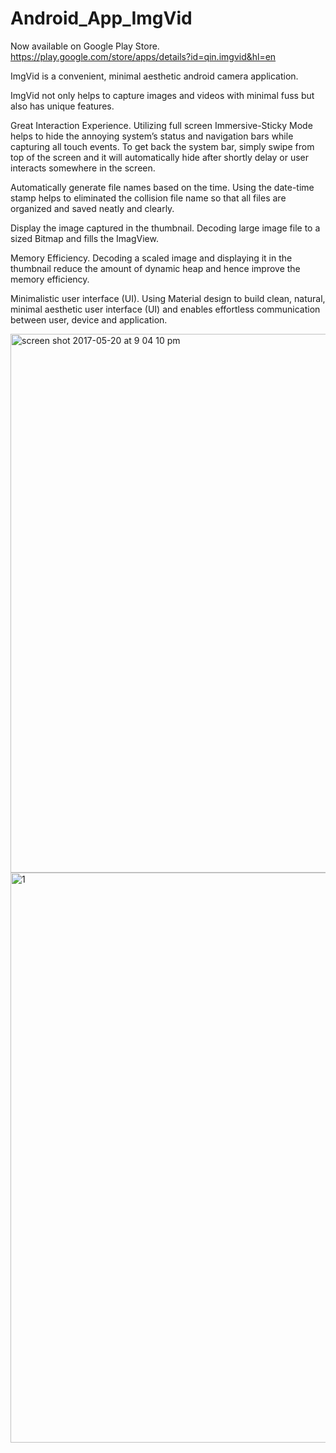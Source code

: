 # Android_App_ImgVid
Now available on Google Play Store. https://play.google.com/store/apps/details?id=qin.imgvid&hl=en

ImgVid is a convenient, minimal aesthetic android camera application.

ImgVid not only helps to capture images and videos with minimal fuss but also has unique features.

Great Interaction Experience. Utilizing full screen Immersive-Sticky Mode helps to hide the annoying system’s status and navigation bars while capturing all touch events. To get back the system bar, simply swipe from top of the screen and it will automatically hide after shortly delay or user interacts somewhere in the screen.

Automatically generate file names based on the time. Using the date-time stamp helps to eliminated the collision file name so that all files are organized and saved neatly and clearly.      

Display the image captured in the thumbnail. Decoding large image file to a sized Bitmap and fills the ImagView. 

Memory Efficiency. Decoding a scaled image and displaying it in the thumbnail reduce the amount of dynamic heap and hence improve the memory efficiency.

Minimalistic user interface (UI). Using Material design to build clean, natural, minimal aesthetic user interface (UI) and enables effortless communication between user, device and application. 

<img width="862" alt="screen shot 2017-05-20 at 9 04 10 pm" src="https://cloud.githubusercontent.com/assets/28641872/26281138/6f408ee8-3dbc-11e7-99b2-8bbc5449c220.png">

<img width="912" alt="1" src="https://cloud.githubusercontent.com/assets/28641872/26281143/8e3f1c2e-3dbc-11e7-95f8-038b289f9a63.png">
